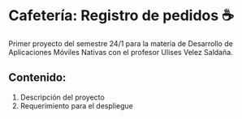# Cafetería: Registro de pedidos ☕
Primer proyecto del semestre 24/1 para la materia de Desarrollo de Aplicaciones Móviles Nativas con el profesor Ulises Velez Saldaña.

## Contenido:
1. Descripción del proyecto
2. Requerimiento para el despliegue
